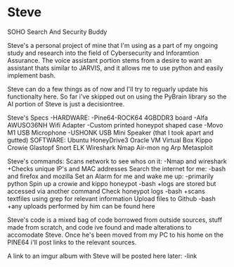 # Steve
SOHO Search And Security Buddy

  Steve's a personal project of mine that I'm using as a part of my ongoing study and research into the field of Cybersecurity and Inforamtion Assurance. The voice assistant portion stems from a desire to want an assistant thats similar to JARVIS, and it allows me to use python and easily implement bash. 

  Steve can do a few things as of now and I'll try to reguarly update his functionalty here. So far i've skipped out on using the PyBrain library so the AI portion of Steve is just a decisiontree. 

Steve's Specs
-HARDWARE:
 -Pine64-ROCK64 4GBDDR3 board
 -Alfa AWUSO36NH Wifi Adapter
 -Custom printed honeypot shaped case
 -Movo M1 USB Microphone
 -USHONK USB Mini Speaker (that I took apart and gutted)
SOFTWARE:
  Ubuntu
  HoneyDrive3
  Oracle VM Virtual Box
  Kippo
  Crowie
  Glastopf
  Snort
  ELK
  Wireshark
  Nmap
  Air-mon ng
  Arp
  Metasploit
 
Steve's commands:
  Scans network to see whos on it:
    -Nmap and wireshark
      +Checks unique IP's and MAC addresses
  Search the internet for me:
    -bash and firefox and mozilla
  Set an Alarm for me and wake me up:
    -primarily python 
  Spin up a crowie and kippo honeypot
    -bash
      +logs are stored but accessed via another command
  Check honeypot logs
     -bash 
      +scans textfiles using grep for relevant information
  Upload files to Github
     -bash
       +any uploads performed by him can be found here
      
Steve's code is a mixed bag of code borrowed from outside sources, stuff made from scratch, and code ive found and made alterations to accomodate Steve. Once he's been moved from my PC to his home on the PINE64 i'll post links to the relevant sources. 

A link to an imgur album with Steve will be posted here later:
-link

